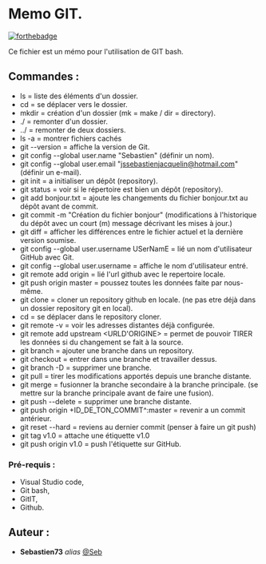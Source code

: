 # Memo GIT.

[![forthebadge](https://forthebadge.com/images/badges/built-with-love.svg)](http://forthebadge.com) 

Ce fichier est un mémo pour l'utilisation de GIT bash.

## Commandes :

- ls = liste des éléments d'un dossier.
- cd = se déplacer vers le dossier.
- mkdir = création d'un dossier (mk = make / dir = directory).
- ./ = remonter d'un dossier.
- ../ = remonter de deux dossiers.
- ls -a = montrer fichiers cachés
- git --version = affiche la version de Git.
- git config --global user.name "Sebastien" (définir un nom).
- git config --global user.email "jssebastienjacquelin@hotmail.com" (définir un e-mail).
- git init = a initialiser un dépôt (repository).
- git status = voir si le répertoire est bien un dépôt (repository).
- git add bonjour.txt = ajoute les changements du fichier bonjour.txt au dépôt avant de commit.
- git commit -m "Création du fichier bonjour" (modifications à l'historique du dépôt avec un court (m) message décrivant les mises à jour.)
- git diff = afficher les différences entre le fichier actuel et la dernière version soumise.
- git config --global user.username USerNamE = lié un nom d'utilisateur GitHub avec Git.
- git config --global user.username = affiche le nom d'utilisateur entré.
- git remote add origin <URLFROMGITHUB> = lié l'url github avec le repertoire locale.
- git push origin master = poussez toutes les données faite par nous-même.
- git clone <URLFROMGITHUB> = cloner un repository github en locale. (ne pas etre déjà dans un dossier repository git en local).
- cd <NOMDUDOSSIER> = se déplacer dans le repository cloner.
- git remote -v = voir les adresses distantes déjà configurée.
- git remote add upstream <URLD'ORIGINE> = permet de pouvoir TIRER les données si du changement se fait à la source.
- git branch <BRANCHNAME> = ajouter une branche dans un repository.
- git checkout <BRANCHNAME> = entrer dans une branche et travailler dessus.
- git branch -D <BRANCHNAME> = supprimer une branche.
- git pull <REMOTENAME> <BRANCHNAME> = tirer les modifications apportés depuis une branche distante.
- git merge <BRANCHNAME> = fusionner la branche secondaire à la branche principale. (se mettre sur la branche principale avant de faire une fusion).
- git push <REMOTENAME> --delete <BRANCHNAME> = supprimer une branche distante.
- git push origin +ID_DE_TON_COMMIT^:master = revenir a un commit antérieur.
- git reset --hard = reviens au dernier commit (penser à faire un git push)
- git tag v1.0 = attache une étiquette v1.0
- git push origin v1.0 = push l'étiquette sur GitHub.


### Pré-requis :

- Visual Studio code,
- Git bash,
- GitIT,
- Github.

## Auteur :

* **Sebastien73** _alias_ [@Seb](https://github.com/Sebastien73)
